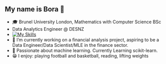 ## My name is Bora 👋

- 🎓 Brunel University London, Mathematics with Computer Science BSc 
- Data Analytics Engineer @ DESNZ
- [![My Skills](https://skillicons.dev/icons?i=git,py,java,r,matlab,html,css,mysql,aws,gcp)](https://skillicons.dev)
- 🔭 I’m currently working on a financial analysis project, aspiring to be a  Data Engineer/Data Scientist/MLE in the finance sector.
- 🌱 Passionate about machine learning. Currently Learning scikit-learn.
- 😁 I enjoy: playing football and basketball, reading, lifting weights
